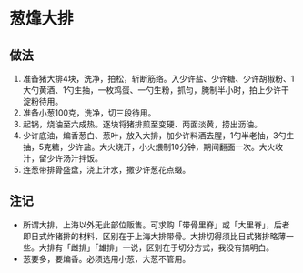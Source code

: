 # 葱㸆大排

## 做法

1. 准备猪大排4块，洗净，拍松，斩断筋络。入少许盐、少许糖、少许胡椒粉、1大勺黄酒、1勺生抽，一枚鸡蛋、一勺生粉，抓匀，腌制半小时，拍上少许干淀粉待用。
2. 准备小葱100克，洗净，切三段待用。
3. 起锅，烧油至六成热。逐块将猪排煎至变硬、两面淡黄，捞出沥油。
4. 少许底油，煸香葱白、葱叶，放入大排，加少许料酒去腥，1勺半老抽，3勺生抽，5克糖，少许盐。大火烧开，小火煨制10分钟，期间翻面一次。大火收汁，留少许汤汁拌饭。
5. 连葱带排骨盛盘，浇上汁水，撒少许葱花点缀。

## 注记

- 所谓大排，上海以外无此部位贩售。可求购「带骨里脊」或「大里脊」，后者即日式炸猪排的材料，区别在于上海大排带骨。大排切得须比日式猪排略薄一些。大排有「雌排」「雄排」一说，区别在于切分方式，我没有搞明白。
- 葱要多，要煸香。必须选用小葱，大葱不管用。